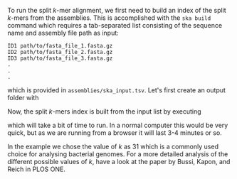<script>
import Link from "$components/Link.svelte";
import Execute from "$components/Execute.svelte";
</script>

To run the split _k_-mer alignment, we first need to build an index of the split _k_-mers from the assemblies. This is accomplished with the `ska build` command which requires a tab-separated list consisting of the sequence name and assembly file path as input:
```
ID1	path/to/fasta_file_1.fasta.gz
ID2	path/to/fasta_file_2.fasta.gz
ID3	path/to/fasta_file_3.fasta.gz
.
.
.
```
which is provided in `assemblies/ska_input.tsv`. Let's first create an output folder with

<Execute command="mkdir output" />

Now, the split _k_-mers index is built from the input list by executing

<Execute command="ska build \ -f assemblies/ska_input.tsv \ -k 31 \ -o output/ska_index" />

which will take a bit of time to run. In a normal computer this would be very quick, but as we are running from a browser it will last 3-4 minutes or so.

In the example we chose the value of _k_ as 31 which is a commonly used choice for analysing bacterial genomes. For a more detailed analysis of the different possible values of _k_, have a look at the paper by <Link href="https://journals.plos.org/plosone/article?id=10.1371/journal.pone.0258693">Bussi, Kapon, and Reich</Link> in PLOS ONE.
